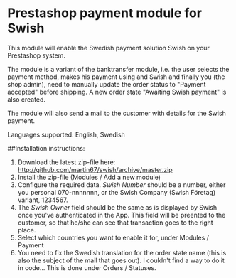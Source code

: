 # Prestashop payment module for Swish

This module will enable the Swedish payment solution Swish on your Prestashop system.

The module is a variant of the banktransfer module, i.e. the user selects the payment method, makes his payment using and Swish and finally you (the shop admin), need to manually update the order status to "Payment accepted" before shipping. A new order state "Awaiting Swish payment" is also created.

The module will also send a mail to the customer with details for the Swish payment.

Languages supported: English, Swedish


##Installation instructions:

1. Download the latest zip-file here: http://github.com/martin67/swish/archive/master.zip
2. Install the zip-file (Modules / Add a new module)
3. Configure the required data. *Swish Number* should be a number, either you personal 070-nnnnnnn, or the Swish Company (Swish Företag) variant, 1234567.
4. The *Swish Owner* field should be the same as is displayed by Swish once you've authenticated in the App. This field will be preented to the customer, so that he/she can see that transaction goes to the right place.
5. Select which countries you want to enable it for, under Modules / Payment
6. You need to fix the Swedish translation for the order state name (this is also the subject of the mail that goes out). I couldn't find a way to do it in code... This is done under Orders / Statuses.

